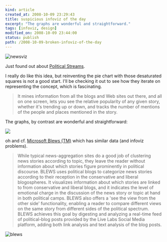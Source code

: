 ```yaml
---
kind: article
created_at: 2008-10-09 23:29:43
title: suspicious infoviz of the day
excerpt: "The graphs are wonderful and straightforward."
tags: [infoviz, design]
modified_on: 2008-10-09 23:44:00
status: publish 
path: /2008-10-09-broken-infoviz-of-the-day
---
```


<img src="/static/images/picture-14.jpg" alt="newsviz" title="microsoft newsviz" />

Just found out about <a href="http://livelabs.com/blog/keeping-current-with-political-streams/">Political Streams</a>.

I really do like this idea, but reinventing the pie chart with those desaturated squares is not a good start. I'll be checking it out to see how they iterate on representing the concept, which is fascinating.

<blockquote>It mines information from all the blogs and Web sites out there, and all on one screen, lets you see the relative popularity of any given story, whether it's trending up or down, and tracks the number of mentions of the people and places mentioned in the story. </blockquote>

The graphs, by contrast are wonderful and straightforward:

<img src="/static/images/sstreams_new_2.jpg" alt=" " title="sstreams_new_2" />

oh and cf. <a href="http://research.microsoft.com/projects/blews/blews.aspx">Microsoft Blews (TM)</a> which has similar data (and infoviz problems). 

<blockquote>While typical news-aggregation sites do a good job of clustering news stories according to topic, they leave the reader without information about which stories figure prominently in political discourse. BLEWS uses political blogs to categorize news stories according to their reception in the conservative and liberal blogospheres. It visualizes information about which stories are linked to from conservative and liberal blogs, and it indicates the level of emotional charge in the discussion of the news story or topic at hand in both political camps. BLEWS also offers a 'see the view from the other side' functionality, enabling a reader to compare different views on the same story from different sides of the political spectrum. BLEWS achieves this goal by digesting and analyzing a real-time feed of political-blog posts provided by the Live Labs Social Media platform, adding both link analysis and text analysis of the blog posts.</blockquote>

<img src="/static/images/with_tooltip_small.jpg" alt="blews" title="with_tooltip_small" />
